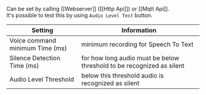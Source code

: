 Can be set by calling [[Webserver]] ([[Http Api]]) or [[Mqtt Api]].<br/>
It's possible to test this by using `Audio Level Test` button.

| Setting                         | Information                                                           | 
|---------------------------------|-----------------------------------------------------------------------|
| Voice command minimum Time (ms) | minimum recording for Speech To Text                                  | 
| Silence Detection Time (ms)     | for how long audio must be below threshold to be recognized as silent | 
| Audio Level Threshold           | below this threshold audio is recognized as silent                    | 